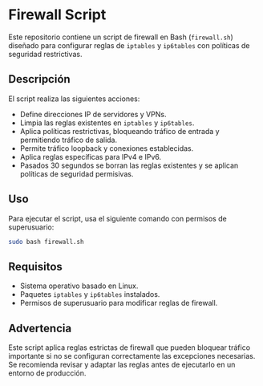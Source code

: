 # Firewall Script

Este repositorio contiene un script de firewall en Bash (`firewall.sh`) diseñado para configurar reglas de `iptables` y `ip6tables` con políticas de seguridad restrictivas.

## Descripción

El script realiza las siguientes acciones:
- Define direcciones IP de servidores y VPNs.
- Limpia las reglas existentes en `iptables` y `ip6tables`.
- Aplica políticas restrictivas, bloqueando tráfico de entrada y permitiendo tráfico de salida.
- Permite tráfico loopback y conexiones establecidas.
- Aplica reglas específicas para IPv4 e IPv6.
- Pasados 30 segundos se borran las reglas existentes y se aplican políticas de seguridad permisivas.

## Uso

Para ejecutar el script, usa el siguiente comando con permisos de superusuario:

```bash
sudo bash firewall.sh
```

## Requisitos
- Sistema operativo basado en Linux.
- Paquetes `iptables` y `ip6tables` instalados.
- Permisos de superusuario para modificar reglas de firewall.

## Advertencia
Este script aplica reglas estrictas de firewall que pueden bloquear tráfico importante si no se configuran correctamente las excepciones necesarias. Se recomienda revisar y adaptar las reglas antes de ejecutarlo en un entorno de producción.

